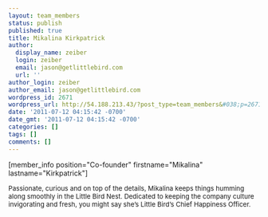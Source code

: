 ```yaml
---
layout: team_members
status: publish
published: true
title: Mikalina Kirkpatrick
author:
  display_name: zeiber
  login: zeiber
  email: jason@getlittlebird.com
  url: ''
author_login: zeiber
author_email: jason@getlittlebird.com
wordpress_id: 2671
wordpress_url: http://54.188.213.43/?post_type=team_members&#038;p=2671
date: '2011-07-12 04:15:42 -0700'
date_gmt: '2011-07-12 04:15:42 -0700'
categories: []
tags: []
comments: []
---
```

<p>[member_info position="Co-founder" firstname="Mikalina" lastname="Kirkpatrick"]</p>
<div style="font-size:13px;">
Passionate, curious and on top of the details, Mikalina keeps things humming along smoothly in the Little Bird Nest. Dedicated to keeping the company culture invigorating and fresh, you might say she’s Little Bird’s Chief Happiness Officer.
</div>

